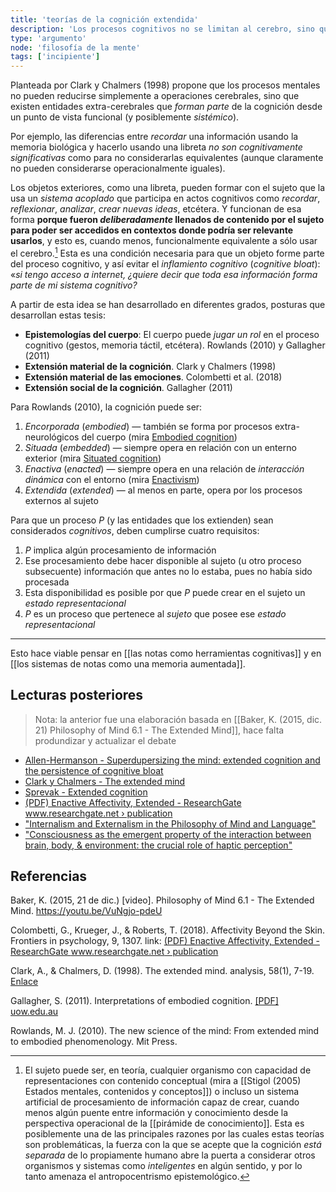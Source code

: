 ```yaml
---
title: 'teorías de la cognición extendida'
description: 'Los procesos cognitivos no se limitan al cerebro, sino que se extienden como relaciones con otras entidades que forman parte de su elaboración: objetos, el cuerpo, otros cuerpos, otras mentes'
type: 'argumento'
node: 'filosofía de la mente'
tags: ['incipiente']
---
```


Planteada por Clark y Chalmers (1998) propone que los procesos mentales no pueden reducirse simplemente a operaciones cerebrales, sino que existen entidades extra-cerebrales que *forman parte* de la cognición desde un punto de vista funcional (y posiblemente *sistémico*). 

Por ejemplo, las diferencias entre *recordar* una información usando la memoria biológica y hacerlo usando una libreta *no son cognitivamente significativas* como para no considerarlas equivalentes (aunque claramente no pueden considerarse operacionalmente iguales).

Los objetos exteriores, como una libreta, pueden formar con el sujeto que la usa un *sistema acoplado* que participa en actos cognitivos como *recordar*, *reflexionar*, *analizar*, *crear nuevas ideas*, etcétera. Y funcionan de esa forma **porque fueron *deliberadamente* llenados de contenido por el sujeto para poder ser accedidos en contextos donde podría ser relevante usarlos**, y esto es, cuando menos, funcionalmente equivalente a sólo usar el cerebro.[^1] Esta es una condición necesaria para que un objeto forme parte del proceso cognitivo, y así evitar el *inflamiento cognitivo* (*cognitive bloat*): «*si tengo acceso a internet, ¿quiere decir que toda esa información forma parte de mi sistema cognitivo?*

A partir de esta idea se han desarrollado en diferentes grados, posturas que desarrollan estas tesis:

- **Epistemologías del cuerpo**: El cuerpo puede *jugar un rol* en el proceso cognitivo (gestos, memoria táctil, etcétera). Rowlands (2010) y Gallagher (2011)
- **Extensión material de la cognición**. Clark y Chalmers (1998)
- **Extensión material de las emociones**. Colombetti et al. (2018)
- **Extensión social de la cognición**. Gallagher (2011)

Para Rowlands (2010), la cognición puede ser:

1. *Encorporada* (*embodied*) — también se forma por procesos extra-neurológicos del cuerpo (mira [Embodied cognition](https://en.wikipedia.org/wiki/Embodied_cognition))
2. *Situada* (*embedded*) — siempre opera en relación con un enterno exterior (mira [Situated cognition](https://en.wikipedia.org/wiki/Situated_cognition))
3. *Enactiva* (*enacted*) — siempre opera en una relación de *interacción dinámica* con el entorno (mira [Enactivism](https://en.wikipedia.org/wiki/Enactivism))
4. *Extendida* (*extended*) — al menos en parte, opera por los procesos externos al sujeto

Para que un proceso *P* (y las entidades que los extienden) sean considerados *cognitivos*, deben cumplirse cuatro requisitos:

1. *P* implica algún procesamiento de información
2. Ese procesamiento debe hacer disponible al sujeto (u otro proceso subsecuente) información que antes no lo estaba, pues no había sido procesada
3. Esta disponibilidad es posible por que *P* puede crear en el sujeto un *estado representacional*
4. *P* es un proceso que pertenece al *sujeto* que posee ese *estado representacional*

---
Esto hace viable pensar en [[las notas como herramientas cognitivas]] y en [[los sistemas de notas como una memoria aumentada]].


## Lecturas posteriores

>Nota: la anterior fue una elaboración basada en [[Baker, K. (2015, dic. 21) Philosophy of Mind 6.1 - The Extended Mind]], hace falta produndizar y actualizar el debate

- [Allen-Hermanson - Superdupersizing the mind: extended cognition and the persistence of cognitive bloat ](https://www.jstor.org/stable/41932759)
- [Clark y Chalmers - The extended mind](http://scholar.google.com.mx/scholar_url?url=https://era.ed.ac.uk/bitstream/handle/1842/1312/TheExtendedMind.pdf%253Fsequence%253D1%2526isAllowed%253Dy&hl=es&sa=X&ei=LEXFX8iGD4rOmgGuq7GoAQ&scisig=AAGBfm3gV5YwXrLD9exuKENO6Hn1fGPRPQ&nossl=1&oi=scholarr)
- [Sprevak - Extended cognition](https://marksprevak.com/publications/extended-cognition/)
- [(PDF) Enactive Affectivity, Extended - ResearchGate www.researchgate.net › publication](https://www.researchgate.net/publication/281546276_Enactive_Affectivity_Extended)
- ["Internalism and Externalism in the Philosophy of Mind and Language"](http://www.iep.utm.edu/int-ex-ml/)
- ["Consciousness as the emergent property of the interaction between brain, body, & environment: the crucial role of haptic perception"](http://www.consciousness.it/iwac2005/Material/Morasso.pdf)

## Referencias

Baker, K. (2015, 21 de dic.) \[video\]. Philosophy of Mind 6.1 - The Extended Mind. https://youtu.be/VuNgjo-pdeU

Colombetti, G., Krueger, J., & Roberts, T. (2018). Affectivity Beyond the Skin. Frontiers in psychology, 9, 1307. link: [(PDF) Enactive Affectivity, Extended - ResearchGate www.researchgate.net › publication](https://www.researchgate.net/publication/281546276_Enactive_Affectivity_Extended)

Clark, A., & Chalmers, D. (1998). The extended mind. analysis, 58(1), 7-19. [Enlace](http://scholar.google.com.mx/scholar_url?url=https://era.ed.ac.uk/bitstream/handle/1842/1312/TheExtendedMind.pdf%253Fsequence%253D1%2526isAllowed%253Dy&hl=es&sa=X&ei=LEXFX8iGD4rOmgGuq7GoAQ&scisig=AAGBfm3gV5YwXrLD9exuKENO6Hn1fGPRPQ&nossl=1&oi=scholarr)

Gallagher, S. (2011). Interpretations of embodied cognition. [\[PDF\] uow.edu.au](https://scholar.google.com/scholar_url?url=http://ro.uow.edu.au/cgi/viewcontent.cgi%253Farticle%253D2378%2526context%253Dlhapapers&hl=es&sa=T&oi=gsb-gga&ct=res&cd=0&d=3263484140916737857&ei=Ys3FX9ODPdG1mAHK6q_4Ag&scisig=AAGBfm33NECwo9ImCWnY0t5-zp6iJ1pB9g)

Rowlands, M. J. (2010). The new science of the mind: From extended mind to embodied phenomenology. Mit Press.
 
 [^1]: El sujeto puede ser, en teoría, cualquier organismo con capacidad de representaciones con contenido conceptual (mira a [[Stigol (2005) Estados mentales, contenidos y conceptos]]) o incluso un sistema artificial de procesamiento de información capaz de crear, cuando menos algún puente entre información y conocimiento desde la perspectiva operacional de la [[pirámide de conocimiento]]. Esta es posiblemente una de las principales razones por las cuales estas teorías son problemáticas, la fuerza con la que se acepte que la cognición *está separada* de lo propiamente humano abre la puerta a considerar otros organismos y sistemas como *inteligentes* en algún sentido, y por lo tanto amenaza el antropocentrismo epistemológico.